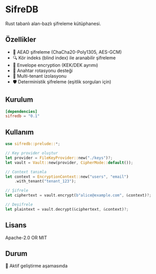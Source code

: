 # SifreDB

Rust tabanlı alan-bazlı şifreleme kütüphanesi.

## Özellikler

- 🔐 AEAD şifreleme (ChaCha20-Poly1305, AES-GCM)
- 🔍 Kör indeks (blind index) ile aranabilir şifreleme
- 🔑 Envelope encryption (KEK/DEK ayrımı)
- 🔄 Anahtar rotasyonu desteği
- 🏢 Multi-tenant izolasyonu
- 🛡️ Deterministik şifreleme (eşitlik sorguları için)

## Kurulum

```toml
[dependencies]
sifredb = "0.1"
```

## Kullanım

```rust
use sifredb::prelude::*;

// Key provider oluştur
let provider = FileKeyProvider::new("./keys")?;
let vault = Vault::new(provider, CipherMode::default());

// Context tanımla
let context = EncryptionContext::new("users", "email")
    .with_tenant("tenant_123");

// Şifrele
let ciphertext = vault.encrypt(b"alice@example.com", &context)?;

// Deşifrele
let plaintext = vault.decrypt(&ciphertext, &context)?;
```

## Lisans

Apache-2.0 OR MIT

## Durum

🚧 Aktif geliştirme aşamasında
